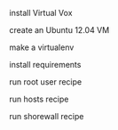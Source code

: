 install Virtual Vox

create an Ubuntu 12.04 VM

make a virtualenv

install requirements

run root user recipe

run hosts recipe

run shorewall recipe
